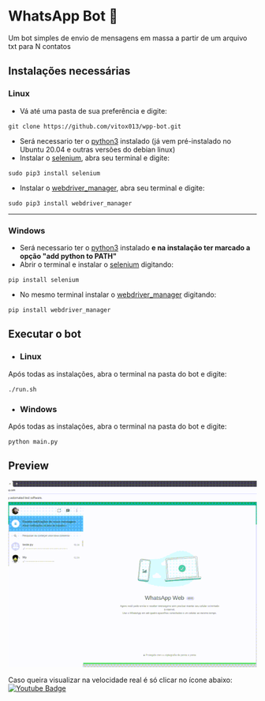 # WhatsApp Bot :robot:
 Um bot simples de envio de mensagens em massa a partir de um arquivo txt para N contatos
 
 ## Instalações necessárias
 
<div>
 
 ### Linux
 * Vá até uma pasta de sua preferência e digite: 
 ```shell
 git clone https://github.com/vitox013/wpp-bot.git
 ```
 * Será necessario ter o [python3](https://www.python.org/downloads/) instalado (já vem pré-instalado no Ubuntu 20.04 e outras versões do debian linux)
 * Instalar o [selenium](https://www.selenium.dev/), abra seu terminal e digite:
 ```shell
 sudo pip3 install selenium
 ```
 * Instalar o [webdriver_manager](https://pypi.org/project/webdriver-manager/), abra seu terminal e digite:
 ```shell
 sudo pip3 install webdriver_manager
 ```
 
 </div>
 <hr>
 <div>
 
 ### Windows
 
 * Será necessario ter o [python3](https://www.python.org/downloads/) instalado **e na instalação ter marcado a opção "add python to PATH"**
 * Abrir o terminal e instalar o [selenium](https://www.selenium.dev/) digitando:
 
 ```shell
 pip install selenium
 ```
 * No mesmo terminal instalar o [webdriver_manager](https://pypi.org/project/webdriver-manager/) digitando:
 ```shell
 pip install webdriver_manager
 ```
 
 
 
 </div>
 
 ## Executar o bot
 * ### Linux
 Após todas as instalações, abra o terminal na pasta do bot e digite: 
 
 ```shell
 ./run.sh
 ```
 
 * ### Windows
 Após todas as instalações, abra o terminal na pasta do bot e digite:
 ```shell
 python main.py
 ```

 ## Preview

![gif](https://raw.githubusercontent.com/vitox013/wpp-bot/main/gifwpp-bot.gif)

Caso queira visualizar na velocidade real é só clicar no ícone abaixo:<br> 
[![Youtube Badge](https://img.shields.io/badge/YouTube-FF0000?style=for-the-badge&logo=youtube&logoColor=white)](https://www.youtube.com/watch?v=A3RPoNRcsJ4)


